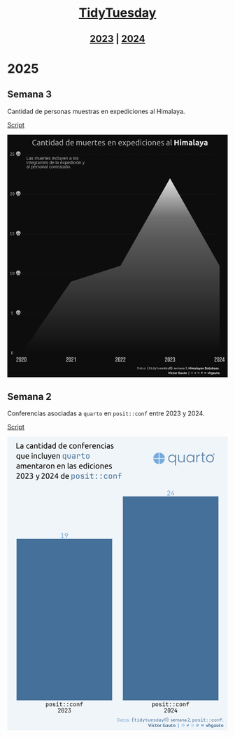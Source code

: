 <span align="center">

# [TidyTuesday](https://tidytues.day/)

</span>

<span align="center">

## [2023](2023/README.md) | [2024](2024/README.md)

</span>

# 2025

## Semana 3

Cantidad de personas muestras en expediciones al Himalaya.

[Script](2025/s03/script.R)

![](2025/s03/viz.png)

## Semana 2

Conferencias asociadas a `quarto` en `posit::conf` entre 2023 y 2024.

[Script](2025/s02/script.R)

![](2025/s02/viz.png)
